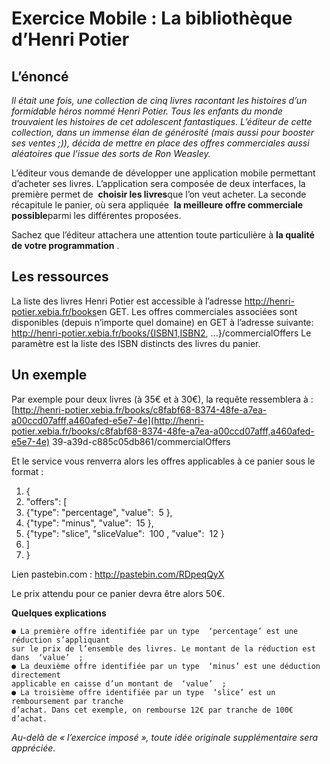 # Exercice Mobile : La bibliothèque d’Henri Potier

## L’énoncé

_Il était une fois, une collection de cinq livres racontant les histoires d’un formidable héros nommé
Henri Potier. Tous les enfants du monde trouvaient les histoires de cet adolescent fantastiques.
L’éditeur de cette collection, dans un immense élan de générosité (mais aussi pour booster ses
ventes ;)), décida de mettre en place des offres commerciales aussi aléatoires que l’issue des sorts
de Ron Weasley._

L’éditeur vous demande de développer une application mobile permettant d’acheter ses livres.
L’application sera composée de deux interfaces, la première permet de ​ **choisir les livres** ​que
l’on veut acheter. La seconde récapitule le panier, où sera appliquée ​ **la meilleure offre
commerciale possible** ​parmi les différentes proposées.

Sachez que l’éditeur attachera une attention toute particulière à ​ **la qualité de votre
programmation** ​.

## Les ressources

La liste des livres Henri Potier est accessible à l’adresse ​http://henri-potier.xebia.fr/books​ en
GET.
Les offres commerciales associées sont disponibles (depuis n’importe quel domaine) en GET à
l’adresse suivante: ​http://henri-potier.xebia.fr/books/{ISBN1,ISBN2, ...}/commercialOffers
Le paramètre est la liste des ISBN distincts des livres du panier.

## Un exemple

Par exemple pour deux livres (à 35€ et à 30€), la requête ressemblera à :
[http://henri-potier.xebia.fr/books/c8fabf68-8374-48fe-a7ea-a00ccd07afff,a460afed-e5e7-4e](http://henri-potier.xebia.fr/books/c8fabf68-8374-48fe-a7ea-a00ccd07afff,a460afed-e5e7-4e)
39-a39d-c885c05db861/commercialOffers

Et le service vous renverra alors les offres applicables à ce panier sous le format :

1. {
2. ​"offers"​:​ ​[
3. ​{​"type"​:​ ​"percentage"​,​ ​"value"​:​ ​ 5 ​}​,
4. ​{​"type"​:​ ​"minus"​,​ ​"value"​:​ ​ 15 ​}​,
5. ​{​"type"​:​ ​"slice"​,​ ​"sliceValue"​:​ ​ 100 ​,​ ​"value"​:​ ​ 12 ​}
6. ​]
7. }

Lien pastebin.com : ​http://pastebin.com/RDpeqQyX

Le prix attendu pour ce panier devra être alors 50€.


**Quelques explications**

```
● La première offre identifiée par un type ​ ‘percentage’ est une réduction s’appliquant
sur le prix de l’ensemble des livres. Le montant de la réduction est dans ​ ‘value’ ​ ;
● La deuxième offre identifiée par un type ​ ‘minus’ est une déduction directement
applicable en caisse d’un montant de ​ ‘value’ ​ ;
● La troisième offre identifiée par un type ​ ‘slice’ est un remboursement par tranche
d’achat. Dans cet exemple, on rembourse 12€ par tranche de 100€ d’achat.
```
_Au-delà de « l’exercice imposé », toute idée originale supplémentaire sera appréciée._




